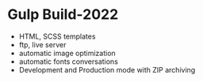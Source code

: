 # Gulp Build-2022

* HTML, SCSS templates
* ftp, live server
* automatic image optimization
* automatic fonts conversations
* Development and Production mode with ZIP archiving
